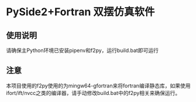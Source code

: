 # PySide2+Fortran 双摆仿真软件

## 使用说明

请确保主Python环境已安装pipenv和f2py，运行build.bat即可运行

## 注意

本项目使用的f2py使用的为mingw64-gfortran来将fortran编译静态库，如果使用ifort/ift/nvcc之类的编译器，请手动修改build.bat中的f2py相关来确保运行。